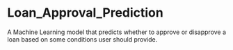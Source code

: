 # Loan_Approval_Prediction
A Machine Learning model that predicts whether to approve or disapprove a loan based on some conditions user should provide.
